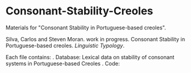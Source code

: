 # Consonant-Stability-Creoles

Materials for "Consonant Stability in Portuguese-based creoles".


Silva, Carlos and Steven Moran. work in progress. Consonant Stability in Portuguese-based creoles. *Linguistic Typology*. 

Each file contains:
. Database: Lexical data on stability of consonant systems in Portuguese-based Creoles
. Code: 
